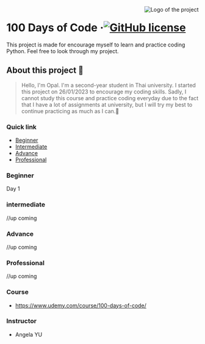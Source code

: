 


<img src="./Downloades/AppBreweryWallpaper 7.png](file:///Users/opal/Downloads/Wallpapers/png%20wallpapers/AppBreweryWallpaper%207.png)" alt="Logo of the project" align="right">

# 100 Days of Code &middot;[![GitHub license](https://img.shields.io/badge/license-MIT-blue.svg?style=flat-square)](https://github.com/your/your-project/blob/master/LICENSE)
> 

This project is made for encourage myself to learn and practice coding Python. Feel free to look through my project.

## About this project 🎈

>Hello, I'm Opal. I'm a second-year student in Thai university. I started this project on 26/01/2023 to encourage my coding skills. Sadly, I cannot study this course and practice coding everyday due to the fact that I have a lot of assignments at university, but I will try my best to continue practicing as much as I can.🌈


###   Quick link

- [Beginner](#Beginner-Section)
- [Intermediate](#intermediate)
- [Advance](#advance)
- [Professional](#Professional)

<a name="Beginner-Section"></a>
### Beginner
Day 1

<a name="intermediate"></a>
### intermediate
//up coming

<a name="advance"></a>
### Advance
//up coming

<a name="Professional"></a>
### Professional
//up coming

### Course

- https://www.udemy.com/course/100-days-of-code/

### Instructor
- Angela YU





